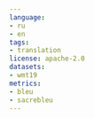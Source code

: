 ```yaml
---
language:
- ru
- en
tags:
- translation
license: apache-2.0
datasets:
- wmt19
metrics:
- bleu
- sacrebleu
---
```

